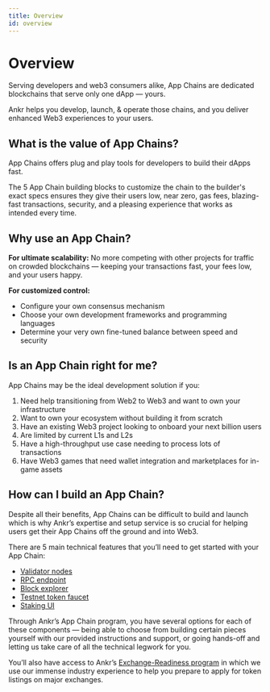 ```yaml
---
title: Overview
id: overview
---
```


# Overview

Serving developers and web3 consumers alike, App Chains are dedicated blockchains that serve only one dApp — yours.

Ankr helps you develop, launch, & operate those chains, and you deliver enhanced Web3 experiences to your users.

## What is the value of App Chains?
App Chains offers plug and play tools for developers to build their dApps fast.

The 5 App Chain building blocks to customize the chain to the builder's exact specs ensures they give their users low, near zero, gas fees, blazing-fast transactions, security, and a pleasing experience that works as intended every time.

## Why use an App Chain?
**For ultimate scalability:**
No more competing with other projects for traffic on crowded blockchains — keeping your transactions fast, your fees low, and your users happy.

**For customized control:**
* Configure your own consensus mechanism
* Choose your own development frameworks and programming languages
* Determine your very own fine-tuned balance between speed and security

## Is an App Chain right for me?
App Chains may be the ideal development solution if you:

1. Need help transitioning from Web2 to Web3 and want to own your infrastructure
2. Want to own your ecosystem without building it from scratch
3. Have an existing Web3 project looking to onboard your next billion users
4. Are limited by current L1s and L2s
5. Have a high-throughput use case needing to process lots of transactions
6. Have Web3 games that need wallet integration and marketplaces for in-game assets

## How can I build an App Chain?
Despite all their benefits, App Chains can be difficult to build and launch which is why Ankr’s expertise and setup service is so crucial for helping users get their App Chains off the ground and into Web3.

There are 5 main technical features that you’ll need to get started with your App Chain:

* [Validator nodes](https://ankr.com/docs/build-blockchain/app-chain/components/validator-nodes)
* [RPC endpoint](https://ankr.com/docs/build-blockchain/app-chain/components/rpc-endpoints)
* [Block explorer](https://ankr.com/docs/build-blockchain/app-chain/components/block-explorer)
* [Testnet token faucet](https://ankr.com/docs/build-blockchain/app-chain/components/testnet-faucet)
* [Staking UI](https://ankr.com/docs/build-blockchain/app-chain/components/staking-ui)

Through Ankr’s App Chain program, you have several options for each of these components — being able to choose from building certain pieces yourself with our provided instructions and support, or going hands-off and letting us take care of all the technical legwork for you.

You’ll also have access to Ankr’s [Exchange-Readiness program](https://www.ankr.com/docs/build-blockchain/app-chain/exchange-readiness) in which we use our immense industry experience to help you prepare to apply for token listings on major exchanges.